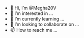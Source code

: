 - 👋 Hi, I’m @Megha20V
- 👀 I’m interested in ...
- 🌱 I’m currently learning ...
- 💞️ I’m looking to collaborate on ...
- 📫 How to reach me ...

<!---
Megha20V/Megha20V is a ✨ special ✨ repository because its `README.md` (this file) appears on your GitHub profile.
You can click the Preview link to take a look at your changes.
--->

